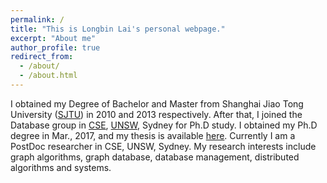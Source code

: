```yaml
---
permalink: /
title: "This is Longbin Lai's personal webpage."
excerpt: "About me"
author_profile: true
redirect_from: 
  - /about/
  - /about.html
---
```


I obtained my Degree of Bachelor and Master from Shanghai Jiao Tong University ([SJTU](http://www.sjtu.edu.cn)) in 2010 and 2013 respectively. After that, I joined the Database group in [CSE](https://www.engineering.unsw.edu.au/computer-science-engineering/), [UNSW](https://www.unsw.edu.au/), Sydney for Ph.D study. I obtained my Ph.D degree in Mar., 2017, and my thesis is available [here](http://unsworks.unsw.edu.au/fapi/datastream/unsworks:45376/SOURCE02?view=true). Currently I am a PostDoc researcher in CSE, UNSW, Sydney. My research interests include graph algorithms, graph database, database management, distributed algorithms and systems. 
